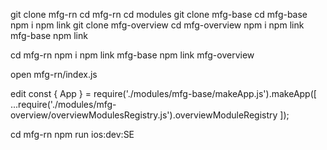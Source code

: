 git clone mfg-rn
cd mfg-rn
cd modules
git clone mfg-base
cd mfg-base
npm i
npm link
git clone mfg-overview
cd mfg-overview
npm i
npm link mfg-base
npm link

cd mfg-rn
npm i
npm link mfg-base
npm link mfg-overview

open mfg-rn/index.js

edit
const { App } = require('./modules/mfg-base/makeApp.js').makeApp([
  ...require('./modules/mfg-overview/overviewModulesRegistry.js').overviewModuleRegistry
]);

cd mfg-rn
npm run ios:dev:SE